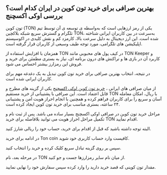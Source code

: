 

## بهترین صرافی برای خرید تون کوین در ایران کدام است؟ بررسی اوکی اکسچنج

تون کوین (TON) یکی از رمز ارزهایی است که به‌واسطه‌ ی توسعه‌ ی آن توسط تیم تلگرام و گسترش سریع شبکه بلاکچین TON، به‌سرعت در بین کاربران ایرانی شناخته شده است. این ارز دیجیتال به دلیل سرعت بالا، کارمزد کم و نقش کلیدی در اکوسیستم اپلیکیشن‌ های تلگرامی، مورد توجه طیف وسیعی از کاربران قرار گرفته است.

همزمان با افزایش استفاده از TON در کیف‌ پول‌ های محبوبی مانند TON Keeper و کاربرد آن در بازی‌ ها و تراکنش‌ های درون‌ برنامه‌ ای، نیاز به بستری مطمئن برای خرید و فروش این رمزارز بیشتر احساس می‌ شود.

در نتیجه، انتخاب بهترین صرافی برای خرید تون کوین تبدیل به یک دغدغه مهم برای کاربران ایرانی شده است.

از میان صرافی های ایرانی ، [خرید تون کوین اوکی اکسچنج](https://ok-ex.io/buy-and-sell/TON/) یکی از گزینه‌ های مطرح و قابل اعتماد است. این صرافی با پشتیبانی از خرید مستقیم TON با ریال، امکان معامله آسان و سریع را برای کاربران فراهم کرده و همچنین با انجام احراز هویت امن و پشتیبانی ۲۴ ساعته، بستری مناسب برای خرید تون کوین ایجاد کرده است.

مراحل خرید تون کوین در صرافی اوکی اکسچنج بسیار ساده می باشد. پس از ثبت نام و تکمیل مراحل احراز هویت می توانید بلافاصله برای خرید TON اقدام نمایید.

البته توجه داشته باشید که قبل از اقدام برای خرید، حساب خود را ریالی شارژ کنید.

در ادامه برای خرید Ton coin کافیست وارد حساب کاربری خود شوید.

سپس بر روی گزینه تبادل سریع کلیک کرده و خرید را انتخاب کنید.

در مرحله بعد، نام TON از میان نام سایر رمزارزها جست و جو کنید.

مقدار تون کوینی که قصد خرید دارید را وارد کرده سپس سفارش خود را نهایی نمایید.
